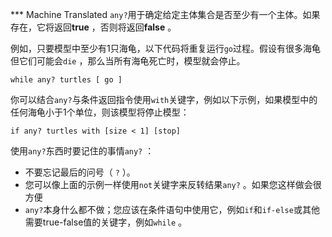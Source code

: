 ﻿*** Machine Translated
`any?`用于确定给定主体集合是否至少有一个主体。如果存在，它将返回**true** ，否则将返回**false** 。

例如，只要模型中至少有1只海龟，以下代码将重复运行`go`过程。假设有很多海龟但它们可能会`die` ，那么当所有海龟死亡时，模型就会停止。

```
while any? turtles [ go ]
```


你可以结合`any?`与条件返回指令使用`with`关键字，例如以下示例，如果模型中的任何海龟小于1个单位，则该模型将停止模型： 

```
if any? turtles with [size < 1] [stop]
```


使用`any?`东西时要记住的事情`any?` ：

- 不要忘记最后的问号（ `?` ）。
- 您可以像上面的示例一样使用`not`关键字来反转结果`any?` 。如果您这样做会很方便
- `any?`本身什么都不做；您应该在条件语句中使用它，例如`if`和`if-else`或其他需要true-false值的关键字，例如`while` 。
